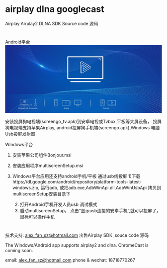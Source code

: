 # airplay dlna googlecast
Airplay Airplay2 DLNA SDK Source code 源码
#
Android平台
![image](screengo_1.jpg)

安装投屏狗电视端(screengo_tv.apk)到安卓电视或Tvbox,平板等大屏设备，
投屏狗电视端支持苹果Airplay, android投屏狗手机端(screengo.apk),Windows 电脑Usb投屏发射器


Windows平台
1. 安装苹果公司组件Bonjour.msi
2. 安装应用程序multiscreenSetup.msi

3. Windows平台应用还支持android手机/平板 通过usb线投屏
   1)下载https://dl.google.com/android/repository/platform-tools-latest-windows.zip,
      运行adb, 或把adb.exe,AdbWinApi.dll,AdbWinUsbApi 拷贝到multiscreenSetup安装目录下
	  
   2) 打开Android手机开发人员usb 调试模式
   3) 启动multiscreenSetup， 点击“显示usb连接的安卓手机”,就可以投屏了，鼠标可以操作手机

#
技术支持: alex_fan_sz@hotmail.com
出售Airplay SDK ,souce code 源码

The Windows/Android app supports airplay2 and dlna.
ChromeCast is coming soon.

email: alex_fan_sz@hotmail.com
phone & wechat: 18718770267
